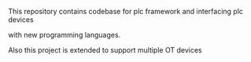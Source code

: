 
This repository contains codebase
for  plc framework  and interfacing  plc  devices

with new  programming languages.

Also this project  is extended to support
multiple  OT devices
